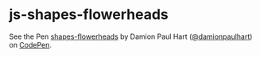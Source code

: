 # js-shapes-flowerheads
<p data-height="265" data-theme-id="0" data-slug-hash="gXNRJd" data-default-tab="js,result" data-user="damionpaulhart" data-embed-version="2" data-pen-title="shapes-flowerheads" class="codepen">See the Pen <a href="https://codepen.io/damionpaulhart/pen/gXNRJd/">shapes-flowerheads</a> by Damion Paul Hart (<a href="https://codepen.io/damionpaulhart">@damionpaulhart</a>) on <a href="https://codepen.io">CodePen</a>.</p>
<script async src="https://production-assets.codepen.io/assets/embed/ei.js"></script>
